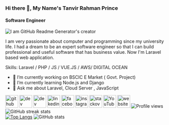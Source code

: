 ### Hi there 👋, My Name's Tanvir Rahman Prince
#### Software Engineer
![I am GitHub Readme Generator's creator](https://media-exp1.licdn.com/dms/image/C5616AQFe85Oby4RVpw/profile-displaybackgroundimage-shrink_200_800/0/1644261508753?e=1649894400&v=beta&t=nMaIs1CJI5gmXDklLuZ8TOldR98yhSA3efXlBnNf8KI)

I am very passionate about computer and programming since my university life. I had a dream to be an expert software engineer so that I can build professional and useful software that has business value.
Now I'm Laravel based web application.

Skills: Laravel / PHP / JS / VUE.JS / AWS/ DIGITAL OCEAN

- 🔭 I’m currently working on BSCIC E Market ( Govt. Project) 
- 🌱 I’m currently learning Node.js and Django 
- 💬 Ask me about Laravel, Cloud Server , JavaScript 


[<img src='https://cdn.jsdelivr.net/npm/simple-icons@3.0.1/icons/github.svg' alt='github' height='40'>](https://github.com/tanvirprince)  [<img src='https://cdn.jsdelivr.net/npm/simple-icons@3.0.1/icons/dev-dot-to.svg' alt='dev' height='40'>](https://dev.to/tanvirprince)  [<img src='https://cdn.jsdelivr.net/npm/simple-icons@3.0.1/icons/hashnode.svg' alt='dev' height='40'>](https://tanvir.hashnode.dev/)  [<img src='https://cdn.jsdelivr.net/npm/simple-icons@3.0.1/icons/linkedin.svg' alt='linkedin' height='40'>](https://www.linkedin.com/in/https://www.linkedin.com/in/tanvir-rahman-prince//)  [<img src='https://cdn.jsdelivr.net/npm/simple-icons@3.0.1/icons/facebook.svg' alt='facebook' height='40'>](https://www.facebook.com/joosiprince)  [<img src='https://cdn.jsdelivr.net/npm/simple-icons@3.0.1/icons/instagram.svg' alt='instagram' height='40'>](https://www.instagram.com/tanvir_prince_/)  [<img src='https://cdn.jsdelivr.net/npm/simple-icons@3.0.1/icons/stackoverflow.svg' alt='stackoverflow' height='40'>](https://stackoverflow.com/users/13849465)  [<img src='https://cdn.jsdelivr.net/npm/simple-icons@3.0.1/icons/youtube.svg' alt='YouTube' height='40'>](https://www.youtube.com/channel/https://www.youtube.com/channel/UCKQvErA9ttQJtfhetjl1_Jw)  [<img src='https://cdn.jsdelivr.net/npm/simple-icons@3.0.1/icons/icloud.svg' alt='website' height='40'>](prince.orbitech360.com)
![Profile views](https://gpvc.arturio.dev/tanvirprince)  ![GitHub streak stats](https://github-readme-streak-stats.herokuapp.com/?user=tanvirprince)  
[![Top Langs](https://github-readme-stats.vercel.app/api/top-langs/?username=tanvirprince)](https://github.com/anuraghazra/github-readme-stats) ![GitHub stats](https://github-readme-stats.vercel.app/api?username=tanvirprince&show_icons=true&count_private=true)

